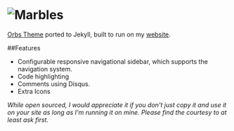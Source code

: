# ![Marbles](https://cloud.githubusercontent.com/assets/544444/7550041/4b4e508c-f652-11e4-8fdf-e872ce345198.png)
[Orbs Theme](//github.com/StevenThuriot/Orbs/) ported to Jekyll, built to run on my [website](http://steven.thuriot.be/).

##Features
* Configurable responsive navigational sidebar, which supports the navigation system.
* Code highlighting
* Comments using Disqus.
* Extra Icons


_While open sourced, I would appreciate it if you don't just copy it and use it on your site as long as I'm running it on mine. Please find the courtesy to at least ask first._

